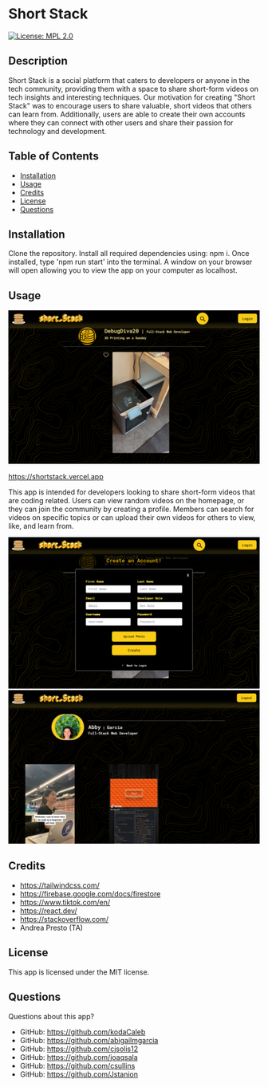 # Short Stack
[![License: MPL 2.0](https://img.shields.io/badge/License-MPL_2.0-brightgreen.svg)](https://opensource.org/licenses/MPL-2.0)


## Description
Short Stack is a social platform that caters to developers or anyone in the tech community, providing them with a space to share short-form videos on tech insights and interesting techniques. Our motivation for creating "Short Stack" was to encourage users to share valuable, short videos that others can learn from. Additionally, users are able to create their own accounts where they can connect with other users and share their passion for technology and development. 


## Table of Contents 
 * [Installation](#installation)
 * [Usage](#usage)
 * [Credits](#credits)
 * [License](#license)
 * [Questions](#questions)


 ## Installation

Clone the repository. Install all required dependencies using: npm i. Once installed, type 'npm run start' into the terminal. A window on your browser will open allowing you to view the app on your computer as localhost.


 ## Usage

![Home Page](./assets/screenshot-short-stack-home.png)

<https://shortstack.vercel.app>

 This app is intended for developers looking to share short-form videos that are coding related. Users can view random videos on the homepage, or they can join the community by creating a profile. Members can search for videos on specific topics or can upload their own videos for others to view, like, and learn from.

![Signuo](./assets/screenshot-short-stack-signup.png)
![Profile](./assets/screenshot-short-stack-profile.png)


## Credits
- https://tailwindcss.com/
- https://firebase.google.com/docs/firestore
- https://www.tiktok.com/en/
- https://react.dev/
- https://stackoverflow.com/
- Andrea Presto (TA)


## License
This app is licensed under the MIT license.


## Questions
Questions about this app?  
- GitHub: https://github.com/kodaCaleb
- GitHub: https://github.com/abigailmgarcia
- GitHub: https://github.com/cjsolis12  
- GitHub: https://github.com/joaqsala 
- GitHub: https://github.com/csullins
- GitHub: https://github.com/Jstanion